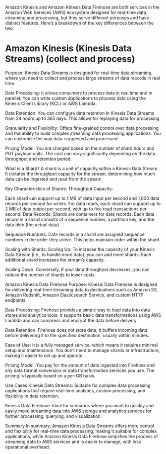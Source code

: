 Amazon Kinesis and Amazon Kinesis Data Firehose are both services in the Amazon Web Services (AWS) ecosystem designed for real-time data streaming and processing, but they serve different purposes and have distinct features. Here’s a breakdown of the key differences between the two:

# Amazon Kinesis (Kinesis Data Streams) (collect and process)
Purpose: Kinesis Data Streams is designed for real-time data streaming, where you need to collect and process large streams of data records in real time.

Data Processing: It allows consumers to process data in real time and in parallel. You can write custom applications to process data using the Kinesis Client Library (KCL) or AWS Lambda.

Data Retention: You can configure data retention in Kinesis Data Streams from 24 hours up to 365 days. This allows for replaying data for processing.

Granularity and Flexibility: Offers fine-grained control over data processing and the ability to build complex streaming data processing applications. You can customize the way data is ingested and processed.

Pricing Model: You are charged based on the number of shard hours and PUT payload units. The cost can vary significantly depending on the data throughput and retention period.

What is a Shard?
A shard is a unit of capacity within a Kinesis Data Stream. It dictates the throughput capacity for the stream, determining how much data can be ingested and read from the stream.

Key Characteristics of Shards:
Throughput Capacity:

Each shard can support up to 1 MB of data input per second and 1,000 data records per second for writes.
For data reads, each shard can support up to 2 MB of data output per second, with up to five read transactions per second.
Data Records: Shards are containers for data records. Each data record in a shard consists of a sequence number, a partition key, and the data blob (the actual data).

Sequence Numbers: Data records in a shard are assigned sequence numbers in the order they arrive. This helps maintain order within the shard.

Scaling with Shards:
Scaling Up: To increase the capacity of your Kinesis Data Stream (i.e., to handle more data), you can add more shards. Each additional shard increases the stream’s capacity.

Scaling Down: Conversely, if your data throughput decreases, you can reduce the number of shards to lower costs.

Amazon Kinesis Data Firehose
Purpose: Kinesis Data Firehose is designed for delivering real-time streaming data to destinations such as Amazon S3, Amazon Redshift, Amazon Elasticsearch Service, and custom HTTP endpoints.

Data Processing: Firehose provides a simple way to load data into data stores and analytics tools. It supports basic data transformations using AWS Lambda and can compress and encrypt the data before delivery.

Data Retention: Firehose does not store data; it buffers incoming data before delivering it to the specified destination, usually within minutes.

Ease of Use: It is a fully managed service, which means it requires minimal setup and maintenance. You don’t need to manage shards or infrastructure, making it easier to set up and operate.

Pricing Model: You pay for the amount of data ingested into Firehose and any data format conversion or data transformation services you use. The pricing is typically based on a per-GB basis.

Use Cases
Kinesis Data Streams: Suitable for complex data processing applications that require real-time analytics, custom processing, and flexibility in data retention.

Kinesis Data Firehose: Ideal for scenarios where you want to quickly and easily move streaming data into AWS storage and analytics services for further processing, querying, and visualization.

Summary
In summary, Amazon Kinesis Data Streams offers more control and flexibility for real-time data processing, making it suitable for complex applications, while Amazon Kinesis Data Firehose simplifies the process of streaming data to AWS services and is easier to manage, with less operational overhead.
